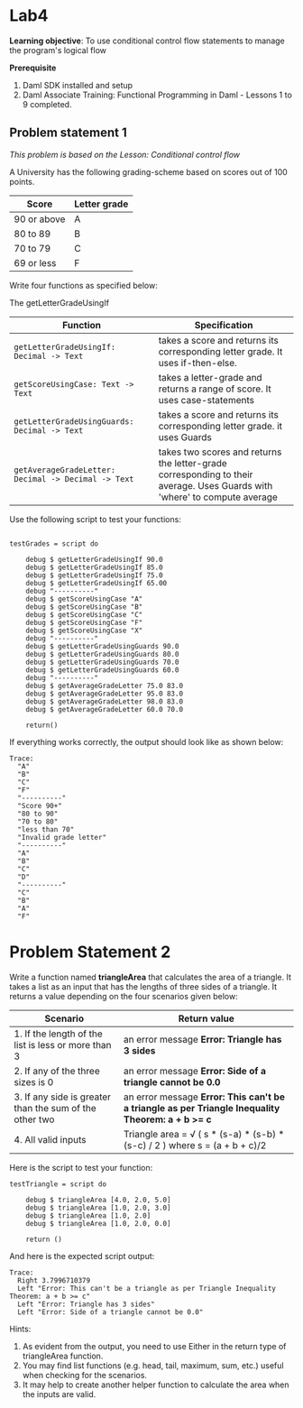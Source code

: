 # Lab4 

**Learning objective**: To use conditional control flow statements to manage the program's logical flow

**Prerequisite**
1. Daml SDK installed and setup
2. Daml Associate Training: Functional Programming in Daml - Lessons 1 to 9 completed.

## Problem statement 1
*This problem is based on the Lesson: Conditional control flow*

A University has the following grading-scheme based on scores out of 100 points. 

| Score            | Letter grade |
|------------------|------------- |
| 90 or above      | A            |
| 80 to 89         | B            |
| 70 to 79         | C            |
| 69 or less       | F            |


Write four functions as specified below:

The getLetterGradeUsingIf 



| Function            | Specification |
|------------------|------------- |
| ``` getLetterGradeUsingIf: Decimal -> Text ```| takes a score and returns its corresponding letter grade. It uses if-then-else.            |
| ```getScoreUsingCase: Text -> Text```         | takes a letter-grade and returns a range of score. It uses case-statements            |
| ```getLetterGradeUsingGuards: Decimal -> Text``` | takes a score and returns its corresponding letter grade. it uses Guards            |
| ```getAverageGradeLetter: Decimal -> Decimal -> Text```     | takes two scores and returns the letter-grade corresponding to their average. Uses Guards with 'where' to compute average            |


Use the following script to test your functions: 
```

testGrades = script do 
    
    debug $ getLetterGradeUsingIf 90.0
    debug $ getLetterGradeUsingIf 85.0
    debug $ getLetterGradeUsingIf 75.0
    debug $ getLetterGradeUsingIf 65.00
    debug "----------"
    debug $ getScoreUsingCase "A"
    debug $ getScoreUsingCase "B"
    debug $ getScoreUsingCase "C"
    debug $ getScoreUsingCase "F"
    debug $ getScoreUsingCase "X"
    debug "----------"
    debug $ getLetterGradeUsingGuards 90.0
    debug $ getLetterGradeUsingGuards 80.0
    debug $ getLetterGradeUsingGuards 70.0
    debug $ getLetterGradeUsingGuards 60.0
    debug "----------"
    debug $ getAverageGradeLetter 75.0 83.0
    debug $ getAverageGradeLetter 95.0 83.0
    debug $ getAverageGradeLetter 98.0 83.0
    debug $ getAverageGradeLetter 60.0 70.0

    return()
```

If everything works correctly, the output should look like as shown below: 

```
Trace: 
  "A"
  "B"
  "C"
  "F"
  "----------"
  "Score 90+"
  "80 to 90"
  "70 to 80"
  "less than 70"
  "Invalid grade letter"
  "----------"
  "A"
  "B"
  "C"
  "D"
  "----------"
  "C"
  "B"
  "A"
  "F"
```
# Problem Statement 2

Write a function named **triangleArea** that calculates the area of a triangle. It takes a list as an input that has the lengths of three sides of a triangle. It returns a value depending on the four scenarios given below:

| Scenario            | Return value |
|------------------|------------- |
| 1. If the length of the list is less or more than 3      | an error message **Error: Triangle has 3 sides**            |
| 2. If any of the three sizes is 0         | an error message **Error: Side of a triangle cannot be 0.0**            |
| 3. If any side is greater than the sum of the other two         | an error message **Error: This can't be a triangle as per Triangle Inequality Theorem: a + b >= c**            |
| 4. All valid inputs     | Triangle area =   &Sqrt; ( s * (s-a)  * (s-b) * (s-c) / 2 )     where s = (a + b + c)/2   |


Here is the script to test your function:

```
testTriangle = script do 

    debug $ triangleArea [4.0, 2.0, 5.0]
    debug $ triangleArea [1.0, 2.0, 3.0]
    debug $ triangleArea [1.0, 2.0]
    debug $ triangleArea [1.0, 2.0, 0.0]

    return ()
```
And here is the expected script output:

```
Trace: 
  Right 3.7996710379
  Left "Error: This can't be a triangle as per Triangle Inequality Theorem: a + b >= c"
  Left "Error: Triangle has 3 sides"
  Left "Error: Side of a triangle cannot be 0.0"
```

Hints: 
1. As evident from the output, you need to use Either in the return type of triangleArea function.
2. You may find list functions (e.g. head, tail, maximum, sum, etc.) useful when checking for the scenarios.
3. It may help to create another helper function to calculate the area when the inputs are valid. 





